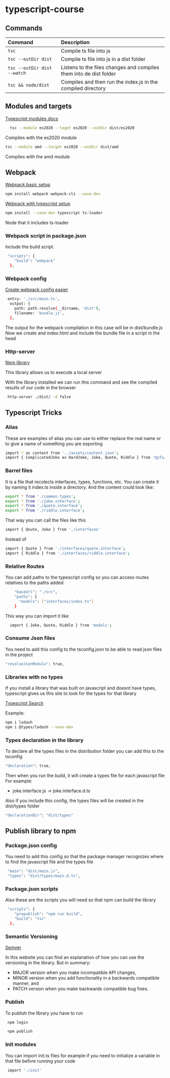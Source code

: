 # typescript-course

## Commands

| Command             | Description                              |
| :------------------ | :--------------------------------------- |
| `tsc`               | Compile ts file into js                  |
| `tsc --outDir dist` | Compile ts file into js in a dist folder |
| `tsc --outDir dist --watch` | Listens to the files changes and compiles them into de dist folder |
| `tsc && node/dist` | Compiles and then run the index.js in the compiled directory |

## Modules and targets

[Typescript modules docs](https://www.typescriptlang.org/docs/handbook/2/modules.html)


```bash
  tsc --module es2020 --taget es2020 --outDir dist/es2020
```

Compiles with the es2020 module 

```bash
tsc --module amd --target es2020 --outDir dist/amd
```

Compiles with the amd module


## Webpack 

[Webpack basic setup](https://webpack.js.org/guides/getting-started/#basic-setup)

```bash
npm install webpack webpack-cli --save-dev
```

[Webpack with typescript setup](https://webpack.js.org/guides/getting-started/#basic-setup)


```bash
npm install --save-dev typescript ts-loader
```

Node that it includes ts-loader

### Webpack script in package.json

Include the build script. 

```bash
 "scripts": {
    "build": "webpack"
  },
```

### Webpack config

[Create webpack config easier](https://createapp.dev/)

```bash
 entry: './src/main.ts',
  output: {
    path: path.resolve(__dirname, 'dist'),
    filename: 'bundle.js',
  },
```

The output for the webpack compilation in this case will be in dist/bundle.js
Now we create and index.html and include the bundle file in a script in the head


### Http-server

[Npm library](https://www.npmjs.com/package/http-server)

This library allows us to execute a local server 

With the library installed we can run this command and see the compiled results of our code in the browser

```bash
 http-server ./dist/ -d false
```

## Typescript Tricks

### Alias

These are examples of alias you can use to either replace the real name or to give a name of something you are exporting 

```bash
import * as content from '../assets/content.json';
import { ComplicatedJoke as HardJoke, Joke, Quote, Riddle } from '@yfx/models';
```

### Barrel files

It is a file that recolects interfaces, types, functions, etc. You can create it by naming it index.ts inside a directory. And the content could look like:

```bash
export * from './common.types';
export * from './joke.interface';
export * from './quote.interface';
export * from './riddle.interface';
```

That way you can call the files like this

```bash
import { Qoute, Joke } from './interfaces'
```

Instead of 

```bash
import { Quote } from './interfaces/quote.interface';
import { Riddle } from './interfaces/riddle.interface';
```

### Relative Routes

You can add paths to the typescript config so you can access routes relatives to the paths added


```bash
    "baseUrl": "./src",
    "paths": {
      "models": ["interfaces/index.ts"]
    }
```

This way you can import it like

```bash
  import { Joke, Quote, Riddle } from 'models';
```


### Consume Json files

You need to add this config to the tsconfig.json to be able to read json files in the project  

```bash
"resolveJsonModule": true,
```


### Libraries with no types

If you install a library that was built on javascript and doesnt have types, typescript gives us this site to look for the types for that library

[Typescript Search](https://www.typescriptlang.org/dt/search?search=)


Example: 
```bash
npm i lodash
npm i @types/lodash --save-dev
```


### Types declaration in the library

To declare all the types files in the distribution folder you can add this to the tsconfig

```bash
"declaration": true,
```

Then when you run the build, it will create a types file for each javascript file
For example: 
- joke.interface.js -> joke.interface.d.ts

Also if you include this config, the types files will be created in the dist/types folder

```bash
"declarationDir": "dist/types"
```

## Publish library to npm

### Package.json config

You need to add this config so that the package manager recognizes where to find the javascript file and the types file

```bash
 "main": "dist/main.js",
 "types": "dist/types/main.d.ts",
```

### Package.json scripts

Also these are the scripts you will need so that npm can build the library

```bash
 "scripts": {
    "prepublish": "npm run build",
    "build": "tsc"
  },
```

### Semantic Versioning

[Semver](https://semver.org/)

In this website you can find an explanation of how you can use the versioning in the library. But in summary:
   - MAJOR version when you make incompatible API changes,
   - MINOR version when you add functionality in a backwards compatible manner, and
   - PATCH version when you make backwards compatible bug fixes.

### Publish

To publish the library you have to run 

```bash
 npm login
```
```bash
 npm publish
```

### Init modules

You can import init.ts files for example if you need to initialize a variable in that file before running your code

```bash
 import './init'
```









